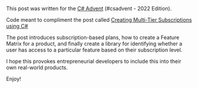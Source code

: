 This post was written for the <a href="https://csadvent.christmas/">C# Advent</a> (#csadvent - 2022 Edition).

Code meant to compliment the post called 
<a href="https://www.danylkoweb.com/Blog/creating-multi-tier-subscriptions-using-c-T3">Creating Multi-Tier Subscriptions using C#</a>

The post introduces subscription-based plans, how to create a Feature Matrix for a product, and finally create a library for identifying
whether a user has access to a particular feature based on their subscription level.

I hope this provokes entrepreneurial developers to include this into their own real-world products.

Enjoy!
